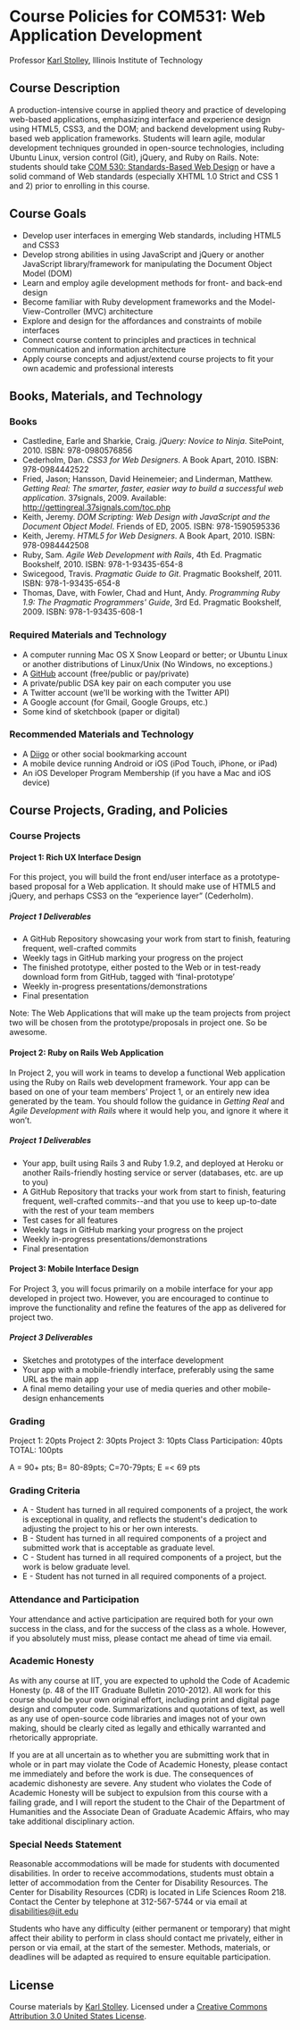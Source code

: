 # Course Policies for COM531: Web Application Development
Professor [Karl Stolley](http://karlstolley.com), Illinois Institute of Technology

## Course Description
A production-intensive course in applied theory and practice of developing
web-based applications, emphasizing interface and experience design using HTML5,
CSS3, and the DOM; and backend development using Ruby-based web application
frameworks. Students will learn agile, modular development techniques grounded
in open-source technologies, including Ubuntu Linux, version control (Git),
jQuery, and Ruby on Rails. Note: students should take [COM 530: Standards-Based
Web Design](http://courses.karlstolley.com/530/) or have a solid command of Web
standards (especially XHTML 1.0 Strict and CSS 1 and 2) prior to enrolling in
this course.

## Course Goals

* Develop user interfaces in emerging Web standards, including HTML5 and CSS3
* Develop strong abilities in using JavaScript and jQuery or another JavaScript
  library/framework for manipulating the Document Object Model (DOM)
* Learn and employ agile development methods for front- and back-end design
* Become familiar with Ruby development frameworks and the Model-View-Controller
  (MVC) architecture
* Explore and design for the affordances and constraints of mobile interfaces
* Connect course content to principles and practices in technical communication
  and information architecture
* Apply course concepts and adjust/extend course projects to fit your own
  academic and professional interests

## Books, Materials, and Technology

### Books

* Castledine, Earle and Sharkie, Craig. _jQuery: Novice to Ninja_.
  SitePoint, 2010. ISBN: 978-0980576856
* Cederholm, Dan. _CSS3 for Web Designers_. A Book Apart, 2010.
  ISBN: 978-0984442522
* Fried, Jason; Hansson, David Heinemeier; and Linderman, Matthew. _Getting Real: The smarter,
  faster, easier way to build a successful web application_. 37signals, 2009. Available:
  <http://gettingreal.37signals.com/toc.php>
* Keith, Jeremy. _DOM Scripting: Web Design with JavaScript and
  the Document Object Model_. Friends of ED, 2005. ISBN: 978-1590595336
* Keith, Jeremy. _HTML5 for Web Designers_. A Book Apart, 2010.
  ISBN: 978-0984442508
* Ruby, Sam. _Agile Web Development with Rails_, 4th Ed.
  Pragmatic Bookshelf, 2010. ISBN: 978-1-93435-654-8
* Swicegood, Travis. _Pragmatic Guide to Git_. Pragmatic Bookshelf, 2011.
  ISBN: 978-1-93435-654-8
* Thomas, Dave, with Fowler, Chad and Hunt, Andy. _Programming Ruby 1.9:
  The Pragmatic Programmers' Guide_, 3rd Ed. Pragmatic Bookshelf, 2009.
  ISBN: 978-1-93435-608-1

### Required Materials and Technology

* A computer running Mac OS X Snow Leopard or better; or Ubuntu Linux or another
  distributions of Linux/Unix (No Windows, no exceptions.)
* A [GitHub](http://github.com) account (free/public or pay/private)
* A private/public DSA key pair on each computer you use
* A Twitter account (we'll be working with the Twitter API)
* A Google account (for Gmail, Google Groups, etc.)
* Some kind of sketchbook (paper or digital)

### Recommended Materials and Technology

* A [Diigo](http://diigo.com/) or other social bookmarking account
* A mobile device running Android or iOS (iPod Touch, iPhone, or iPad)
* An iOS Developer Program Membership (if you have a Mac and iOS device)

## Course Projects, Grading, and Policies

### Course Projects

#### Project 1: Rich UX Interface Design

For this project, you will build the front end/user interface as a
prototype-based proposal for a Web application. It should make use of HTML5 and
jQuery, and perhaps CSS3 on the “experience layer” (Cederholm).

##### Project 1 Deliverables

  * A GitHub Repository showcasing your work from start to finish, featuring frequent, well-crafted commits
  * Weekly tags in GitHub marking your progress on the project
  * The finished prototype, either posted to the Web or in test-ready download form from GitHub, tagged with ‘final-prototype’
  * Weekly in-progress presentations/demonstrations
  * Final presentation

Note: The Web Applications that will make up the team projects from project two will be chosen from
the prototype/proposals in project one. So be awesome.

#### Project 2: Ruby on Rails Web Application

In Project 2, you will work in teams to develop a functional Web application using the Ruby on Rails
web development framework. Your app can be based on one of your team members’ Project 1, or an
entirely new idea generated by the team. You should follow the guidance in _Getting Real_ and _Agile Development with Rails_ where it would help you, and ignore it where it won’t.

##### Project 1 Deliverables

  * Your app, built using Rails 3 and Ruby 1.9.2, and deployed at Heroku or another Rails-friendly hosting service or server (databases, etc. are up to you)
  * A GitHub Repository that tracks your work from start to finish, featuring frequent, well-crafted commits--and that you use to keep up-to-date with the rest of your team members
  * Test cases for all features
  * Weekly tags in GitHub marking your progress on the project
  * Weekly in-progress presentations/demonstrations
  * Final presentation

#### Project 3: Mobile Interface Design

For Project 3, you will focus primarily on a mobile interface for your app developed in project two.
However, you are encouraged to continue to improve the functionality and refine the features of the
app as delivered for project two.

##### Project 3 Deliverables

  * Sketches and prototypes of the interface development
  * Your app with a mobile-friendly interface, preferably using the same URL as the main app
  * A final memo detailing your use of media queries and other mobile-design enhancements

### Grading
Project 1: 20pts
Project 2: 30pts
Project 3: 10pts
Class Participation: 40pts
TOTAL: 100pts

A = 90+ pts; B= 80-89pts; C=70-79pts; E =< 69 pts

### Grading Criteria
* A - Student has turned in all required components of a project, the work is
  exceptional in quality, and reflects the student's dedication to adjusting the
  project to his or her own interests.
* B - Student has turned in all required components of a project and submitted
  work that is acceptable as graduate level.
* C - Student has turned in all required components of a project, but the work
  is below graduate level.
* E - Student has not turned in all required components of a project.

### Attendance and Participation
Your attendance and active participation are required both for your own success
in the class, and for the success of the class as a whole. However, if you
absolutely must miss, please contact me ahead of time via email.

### Academic Honesty
As with any course at IIT, you are expected to uphold the Code of Academic
Honesty (p. 48 of the IIT Graduate Bulletin 2010-2012). All work for this course
should be your own original effort, including print and digital page design and
computer code. Summarizations and quotations of text, as well as any use of
open-source code libraries and images not of your own making, should be clearly
cited as legally and ethically warranted and rhetorically appropriate.

If you are at all uncertain as to whether you are submitting work that in whole
or in part may violate the Code of Academic Honesty, please contact me
immediately and before the work is due. The consequences of academic dishonesty
are severe. Any student who violates the Code of Academic Honesty will be
subject to expulsion from this course with a failing grade, and I will report
the student to the Chair of the Department of Humanities and the Associate Dean
of Graduate Academic Affairs, who may take additional disciplinary action.

### Special Needs Statement
Reasonable accommodations will be made for students with documented
disabilities. In order to receive accommodations, students must obtain a letter
of accommodation from the Center for Disability Resources. The Center for
Disability Resources (CDR) is located in Life Sciences Room 218. Contact the
Center by telephone at 312-567-5744 or via email at disabilities@iit.edu

Students who have any difficulty (either permanent or temporary) that might
affect their ability to perform in class should contact me privately, either in
person or via email, at the start of the semester. Methods, materials, or
deadlines will be adapted as required to ensure equitable participation.

## License
Course materials by [Karl Stolley](http://karlstolley.com). Licensed under a
[Creative Commons Attribution 3.0 United States
License](http://creativecommons.org/licenses/by/3.0/us/).
